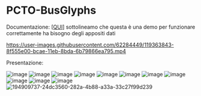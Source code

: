 # PCTO-BusGlyphs
Documentazione: [[QUI](https://drive.google.com/drive/folders/1vFPSAddp5xjxyt_myanJryFbkcnvm8V2?usp=sharing)] sottolineamo che questa è una demo per funzionare correttamente ha bisogno degli appositi dati

https://user-images.githubusercontent.com/62284449/119363843-8f555e00-bcae-11eb-8bda-6b79866ea795.mp4

Presentazione:

![image](https://user-images.githubusercontent.com/59918179/119361260-c37b4f80-bcab-11eb-8c6a-351d98005171.png)
![image](https://user-images.githubusercontent.com/59918179/119361305-cf671180-bcab-11eb-95f7-4d6d6c835251.png)
![image](https://user-images.githubusercontent.com/59918179/119361352-dd1c9700-bcab-11eb-829e-f1350672e6b3.png)
![image](https://user-images.githubusercontent.com/59918179/119361403-ead21c80-bcab-11eb-9ff8-7ec944ffdf36.png)
![image](https://user-images.githubusercontent.com/59918179/119361444-f7ef0b80-bcab-11eb-81cc-74aa1edd030d.png)
![image](https://user-images.githubusercontent.com/59918179/119361480-03423700-bcac-11eb-93fc-b1bbae107d5f.png)
![image](https://user-images.githubusercontent.com/59918179/119361527-105f2600-bcac-11eb-8fdb-153e68ceab75.png)
![image](https://user-images.githubusercontent.com/59918179/119361580-1c4ae800-bcac-11eb-9919-a7471c0c5c43.png)
![image](https://user-images.githubusercontent.com/59918179/119361627-28cf4080-bcac-11eb-86f3-b9372b6ffff0.png)
![image](https://user-images.githubusercontent.com/59918179/119369305-4e604800-bcb4-11eb-9a4b-275f7fa1c228.png)
![image](https://user-images.githubusercontent.com/59918179/119361668-35ec2f80-bcac-11eb-9e3b-1dca750e2cd3.png)
![194909737-24dc3560-282a-4b88-a33a-33c27f99d239](https://user-images.githubusercontent.com/62284449/194910783-9824b563-65a0-4575-84f8-7c1704ed9a1b.png)
